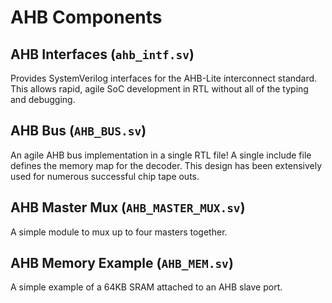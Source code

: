 # AHB Components

## AHB Interfaces (`ahb_intf.sv`)

Provides SystemVerilog interfaces for the AHB-Lite interconnect standard.  This allows rapid, agile SoC development in RTL without all of the typing and debugging.

## AHB Bus (`AHB_BUS.sv`)

An agile AHB bus implementation in a single RTL file!  A single include file defines the memory map for the decoder.  This design has been extensively used for numerous successful chip tape outs.

## AHB Master Mux (`AHB_MASTER_MUX.sv`)

A simple module to mux up to four masters together.

## AHB Memory Example (`AHB_MEM.sv`)

A simple example of a 64KB SRAM attached to an AHB slave port.
